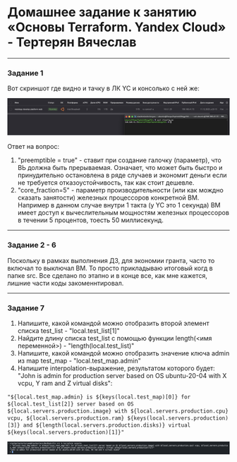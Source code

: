 # Домашнее задание к занятию «Основы Terraform. Yandex Cloud» - Тертерян Вячеслав

---

### Задание 1  

Вот скриншот где видно и тачку в ЛК YC и консолько с ней же:  

![alt text](https://github.com/Marsianec/homework18-2/blob/main/img/1.png)  

Ответ на вопрос:  
1. "preemptible = true" - ставит при создание галочку (параметр), что ВЬ должна быть прерываемая. Означает, что может быть быстро и принудительно остановлена в ряде случаев и экономит деньги если не требуется отказоустойчивость, так как стоит дешевле.
2. "core_fraction=5" - параметр производительности (или как мождно сказать занятости) железных процессоров конкретной ВМ. Например в данном случае внутри 1 такта (у YC это 1 секунда) ВМ имеет доступ к вычеслительным мощностям железных процессоров в течении 5 процентов, тоесть 50 миллисекунд.  

---

### Задание 2 - 6  

Поскольку в рамках выполнения ДЗ, для экономии гранта, часто то включал то выключал ВМ. То просто прикладываю итоговый когд в папке src.
Все сделано по этапно и в конце все, как мне кажется, лишние части коды закоменнтировал.  

---

### Задание 7  

1. Напишите, какой командой можно отобразить второй элемент списка test_list - "local.test_list[1]"
2. Найдите длину списка test_list с помощью функции length(<имя переменной>) - "length(local.test_list)"
3. Напишите, какой командой можно отобразить значение ключа admin из map test_map - "local.test_map.admin"
4. Напишите interpolation-выражение, результатом которого будет: "John is admin for production server based on OS ubuntu-20-04 with X vcpu, Y ram and Z virtual disks":  
```
"${local.test_map.admin} is ${keys(local.test_map)[0]} for ${local.test_list[2]} server based on OS ${local.servers.production.image} with ${local.servers.production.cpu} vcpu, ${local.servers.production.ram} ${keys(local.servers.production)[3]} and ${length(local.servers.production.disks)} virtual ${keys(local.servers.production)[1]}"  
```
![alt text](https://github.com/Marsianec/homework18-2/blob/main/img/3.png)  